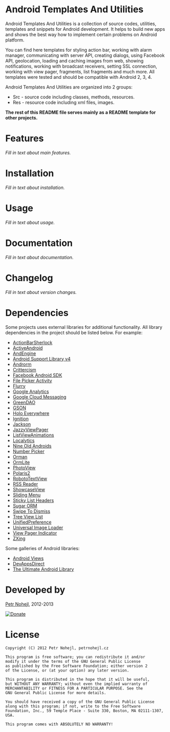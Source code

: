 Android Templates And Utilities
===============================

Android Templates And Utilities is a collection of source codes, utilities, 
templates and snippets for Android development. It helps to build new apps and 
shows the best way how to implement certain problems on Android platform.

You can find here templates for styling action bar, working with alarm manager,
communicating with server API, creating dialogs, using Facebook API,
geolocation, loading and caching images from web, showing notifications,
working with broadcast receivers, setting SSL connection, working with
view pager, fragments, list fragments and much more. All templates were tested
and should be compatible with Android 2, 3, 4.

Android Templates And Utilities are organized into 2 groups:

* Src - source code including classes, methods, resources.
* Res - resource code including xml files, images.

**The rest of this README file serves mainly as a README template for other projects.**


Features
========

*Fill in text about main features.*


Installation
============

*Fill in text about installation.*


Usage
=====

*Fill in text about usage.*


Documentation
=============

*Fill in text about documentation.*


Changelog
=========

*Fill in text about version changes.*


Dependencies
============

Some projects uses external libraries for additional functionality. All library
dependencies in the project should be listed below. For example:

* [ActionBarSherlock](http://actionbarsherlock.com/)
* [ActiveAndroid](http://www.activeandroid.com/)
* [AndEngine](http://www.andengine.org/)
* [Android Support Library v4](http://developer.android.com/tools/extras/support-library.html)
* [Androrm](http://androrm.the-pixelpla.net/)
* [Crittercism](http://www.crittercism.com)
* [Facebook Android SDK](https://github.com/facebook/facebook-android-sdk)
* [File Picker Activity](https://github.com/Kaloer/Android-File-Picker-Activity)
* [Flurry](http://www.flurry.com/)
* [Google Analytics](http://www.google.com/analytics/)
* [Google Cloud Messaging](http://developer.android.com/sdk/index.html)
* [GreenDAO](http://greendao-orm.com/)
* [GSON](http://code.google.com/p/google-gson/)
* [Holo Everywhere](https://github.com/Prototik/HoloEverywhere)
* [Ignition](https://github.com/kaeppler/ignition)
* [Jackson](http://jackson.codehaus.org/)
* [JazzyViewPager](https://github.com/jfeinstein10/JazzyViewPager)
* [ListViewAnimations](https://github.com/nhaarman/ListViewAnimations)
* [Localytics](http://www.localytics.com/)
* [Nine Old Androids](https://github.com/JakeWharton/NineOldAndroids)
* [Number Picker](https://github.com/novak/numpicker-demo)
* [Orman](https://github.com/ahmetalpbalkan/orman)
* [OrmLite](http://ormlite.com/)
* [PhotoView](https://github.com/chrisbanes/PhotoView)
* [Polaris2](https://github.com/cyrilmottier/Polaris2)
* [RobotoTextView](https://github.com/johnkil/Android-RobotoTextView)
* [RSS Reader](https://github.com/matshofman/Android-RSS-Reader-Library)
* [ShowcaseView](https://github.com/Espiandev/ShowcaseView)
* [Sliding Menu](https://github.com/jfeinstein10/SlidingMenu)
* [Sticky List Headers](https://github.com/emilsjolander/StickyListHeaders)
* [Sugar ORM](http://satyan.github.com/sugar/index.html)
* [Swipe To Dismiss](https://github.com/JakeWharton/SwipeToDismissNOA)
* [Tree View List](http://code.google.com/p/tree-view-list-android/)
* [UnifiedPreference](https://github.com/saik0/UnifiedPreference)
* [Universal Image Loader](https://github.com/nostra13/Android-Universal-Image-Loader)
* [View Pager Indicator](https://github.com/JakeWharton/Android-ViewPagerIndicator)
* [ZXing](http://code.google.com/p/zxing/)

Some galleries of Android libraries:

* [Android Views](http://www.androidviews.net/)
* [DevAppsDirect](https://play.google.com/store/apps/details?id=com.inappsquared.devappsdirect)
* [The Ultimate Android Library](http://www.theultimateandroidlibrary.com/)


Developed by
============

[Petr Nohejl](http://petrnohejl.cz), 2012-2013

[![Donate](https://www.paypalobjects.com/en_US/i/btn/btn_donate_SM.gif)](https://www.paypal.com/cgi-bin/webscr?cmd=_s-xclick&hosted_button_id=B3JBY3NU6L2XY)


License
=======

    Copyright (C) 2012 Petr Nohejl, petrnohejl.cz

    This program is free software; you can redistribute it and/or
    modify it under the terms of the GNU General Public License
    as published by the Free Software Foundation; either version 2
    of the License, or (at your option) any later version.
    
    This program is distributed in the hope that it will be useful,
    but WITHOUT ANY WARRANTY; without even the implied warranty of
    MERCHANTABILITY or FITNESS FOR A PARTICULAR PURPOSE. See the
    GNU General Public License for more details.
    
    You should have received a copy of the GNU General Public License
    along with this program; if not, write to the Free Software
    Foundation, Inc., 59 Temple Place - Suite 330, Boston, MA 02111-1307, USA.
    
    This program comes with ABSOLUTELY NO WARRANTY!

